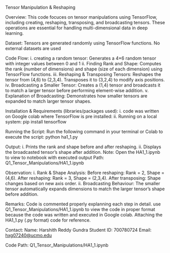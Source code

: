 Tensor Manipulation & Reshaping

Overview: This code focuces on tensor manipulations using TensorFlow, including creating, reshaping, transposing, and broadcasting tensors. These operations are essential for handling multi-dimensional data in deep learning.

Dataset: Tensors are generated randomly using TensorFlow functions. No external datasets are used

Code Flow: 
  i. creating a random tensor: 
    Generates a 4×6 random tensor with integer values between 0 and 1
  ii. Finding Rank and Shape:
    Computes the rank (number of dimensions) and shape (size of each dimension) using TensorFlow functions.
  iii. Reshaping & Transposing Tensors:
    Reshapes the tensor from (4,6) to (2,3,4).
    Transposes it to (3,2,4) to modify axis positions.
  iv. Broadcasting a Smaller Tensor:
    Creates a (1,4) tensor and broadcasts it to match a larger tensor before performing element-wise addition.
  v. Explanation of Broadcasting:
    Demonstrates how smaller tensors are expanded to match larger tensor shapes.

Installation & Requirements (libraries/packages used): 
  i. code was written on Google colab where TensorFlow is pre installed: 
  ii. Running on a local system: 
    pip install tensorflow

Running the Script: 
  Run the following command in your terminal or Colab to execute the script: python ha1_1.py

Output: 
  i. Prints the rank and shape before and after reshaping.
  ii. Displays the broadcasted tensor’s shape after addition.
  Note: Open the HA1_1.ipynb to view to notebook with executed output 
  Path: Q1_Tensor_Manipulations/HA1_1.ipynb

Observation: 
  i. Rank & Shape Analysis:
    Before reshaping: Rank = 2, Shape = (4,6).
    After reshaping: Rank = 3, Shape = (2,3,4).
    After transposing: Shape changes based on new axis order.
  ii. Broadcasting Behaviour: 
    The smaller tensor automatically expands dimensions to match the larger tensor’s shape before addition.

Remarks: Code is commented properly explanning each step in detail. use Q1_Tensor_Manipulations/HA1_1.ipynb to view the code
in proper format because the code was written and executed in Google colab. Attaching the HA1_1.py (.py format) code for reference.

Contact: 
  Name: Harshith Reddy Gundra
  Student ID: 700780724
  Email: hxg07240@ucmo.edu

  Code Path: Q1_Tensor_Manipulations/HA1_1.ipynb



